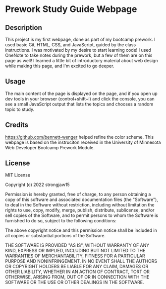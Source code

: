 # Prework Study Guide Webpage

## Description

This project is my first webpage, done as part of my bootcamp prework. I used basic Git, HTML, CSS, and JavaScript, guided by the class instructions. I was motivated by my desire to start learning code! I used OneNote to take notes during the prework, but a few of them are on this page as well! I learned a little bit of introductory material about web design while making this page, and I'm excited to go deeper.

## Usage

The main content of the page is displayed on the page, and if you open up dev tools in your browser (control+shift+i) and click the console, you can see a small JavaScript output that lists the topics and chooses a random topic to study.

## Credits

https://github.com/bennett-wenger helped refine the color scheme. This webpage is based on the instruciton received in the University of Minnesota Web Developer Bootcamp Prework Module.

## License

MIT License

Copyright (c) 2022 strongjaw15

Permission is hereby granted, free of charge, to any person obtaining a copy
of this software and associated documentation files (the "Software"), to deal
in the Software without restriction, including without limitation the rights
to use, copy, modify, merge, publish, distribute, sublicense, and/or sell
copies of the Software, and to permit persons to whom the Software is
furnished to do so, subject to the following conditions:

The above copyright notice and this permission notice shall be included in all
copies or substantial portions of the Software.

THE SOFTWARE IS PROVIDED "AS IS", WITHOUT WARRANTY OF ANY KIND, EXPRESS OR
IMPLIED, INCLUDING BUT NOT LIMITED TO THE WARRANTIES OF MERCHANTABILITY,
FITNESS FOR A PARTICULAR PURPOSE AND NONINFRINGEMENT. IN NO EVENT SHALL THE
AUTHORS OR COPYRIGHT HOLDERS BE LIABLE FOR ANY CLAIM, DAMAGES OR OTHER
LIABILITY, WHETHER IN AN ACTION OF CONTRACT, TORT OR OTHERWISE, ARISING FROM,
OUT OF OR IN CONNECTION WITH THE SOFTWARE OR THE USE OR OTHER DEALINGS IN THE
SOFTWARE.